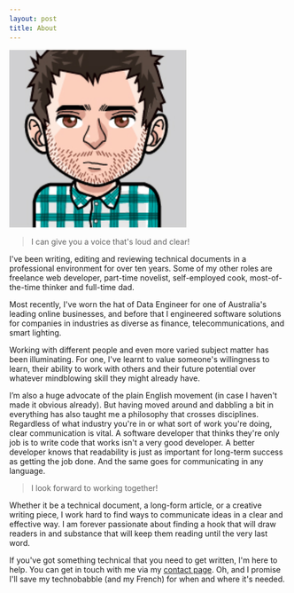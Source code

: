```yaml
---
layout: post
title: About
---
```


![me](/assets/img/avatar.jpg)

> I can give you a voice that's loud and clear!

I've been writing, editing and reviewing technical documents in a professional environment for over ten years. Some of my other roles are freelance web developer, part-time novelist, self-employed cook, most-of-the-time thinker and full-time dad.

Most recently, I've worn the hat of Data Engineer for one of Australia's leading online businesses, and before that I engineered software solutions for companies in industries as diverse as finance, telecommunications, and smart lighting.

Working with different people and even more varied subject matter has been illuminating. For one, I've learnt to value someone's willingness to learn, their ability to work with others and their future potential over whatever mindblowing skill they might already have.

I’m also a huge advocate of the plain English movement (in case I haven't made it obvious already). But having moved around and dabbling a bit in everything has also taught me a philosophy that crosses disciplines. Regardless of what industry you're in or what sort of work you're doing, clear communication is vital. A software developer that thinks they're only job is to write code that works isn't a very good developer. A better developer knows that readability is just as important for long-term success as getting the job done. And the same goes for communicating in any language.

> I look forward to working together!

Whether it be a technical document, a long-form article, or a creative writing piece, I work hard to find ways to communicate ideas in a clear and effective way. I am forever passionate about finding a hook that will draw readers in and substance that will keep them reading until the very last word.

If you've got something technical that you need to get written, I'm here to help. You can get in touch with me via my <a href="/contact">contact page</a>. Oh, and I promise I'll save my technobabble (and my French) for when and where it's needed.

